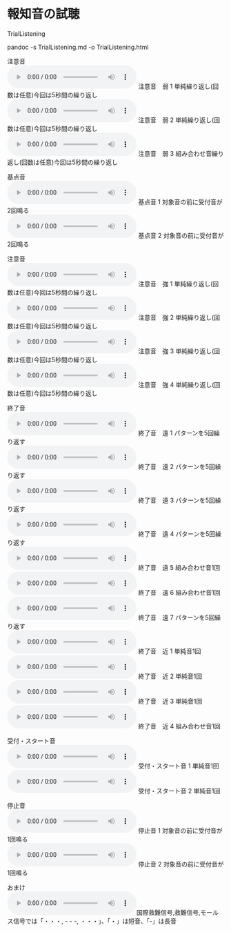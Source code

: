 # 報知音の試聴  

TrialListening


pandoc -s TrialListening.md -o TrialListening.html

注意音  
<audio controls src="https://github.com/triring/JIS_S0013/raw/master/wav/Attention1.wav"></audio> 注意音　弱 1 単純繰り返し(回数は任意)今回は5秒間の繰り返し  
<audio controls src="https://github.com/triring/JIS_S0013/raw/master/wav/Attention2.wav"></audio> 注意音　弱 2 単純繰り返し(回数は任意)今回は5秒間の繰り返し  
<audio controls src="https://github.com/triring/JIS_S0013/raw/master/wav/Attention3.wav"></audio> 注意音　弱 3 組み合わせ音繰り返し(回数は任意)今回は5秒間の繰り返し  

基点音  
<audio controls src="https://github.com/triring/JIS_S0013/raw/master/wav/BasePoint1.wav"></audio> 基点音 1      対象音の前に受付音が2回鳴る  
<audio controls src="https://github.com/triring/JIS_S0013/raw/master/wav/BasePoint2.wav"></audio> 基点音 2      対象音の前に受付音が2回鳴る  

注意音  
<audio controls src="https://github.com/triring/JIS_S0013/raw/master/wav/CautionNeeded1.wav"></audio> 注意音　強 1 単純繰り返し(回数は任意)今回は5秒間の繰り返し  
<audio controls src="https://github.com/triring/JIS_S0013/raw/master/wav/CautionNeeded2.wav"></audio> 注意音　強 2 単純繰り返し(回数は任意)今回は5秒間の繰り返し  
<audio controls src="https://github.com/triring/JIS_S0013/raw/master/wav/CautionNeeded3.wav"></audio> 注意音　強 3 単純繰り返し(回数は任意)今回は5秒間の繰り返し  
<audio controls src="https://github.com/triring/JIS_S0013/raw/master/wav/CautionNeeded4.wav"></audio> 注意音　強 4 単純繰り返し(回数は任意)今回は5秒間の繰り返し  

終了音  
<audio controls src="https://github.com/triring/JIS_S0013/raw/master/wav/End_Far1.wav"></audio> 終了音　遠 1  パターンを5回繰り返す  
<audio controls src="https://github.com/triring/JIS_S0013/raw/master/wav/End_Far2.wav"></audio> 終了音　遠 2  パターンを5回繰り返す  
<audio controls src="https://github.com/triring/JIS_S0013/raw/master/wav/End_Far3.wav"></audio> 終了音　遠 3  パターンを5回繰り返す  
<audio controls src="https://github.com/triring/JIS_S0013/raw/master/wav/End_Far4.wav"></audio> 終了音　遠 4  パターンを5回繰り返す  
<audio controls src="https://github.com/triring/JIS_S0013/raw/master/wav/End_Far5.wav"></audio> 終了音　遠 5  組み合わせ音1回  
<audio controls src="https://github.com/triring/JIS_S0013/raw/master/wav/End_Far6.wav"></audio> 終了音　遠 6  組み合わせ音1回  
<audio controls src="https://github.com/triring/JIS_S0013/raw/master/wav/End_Far7.wav"></audio> 終了音　遠 7  パターンを5回繰り返す  
<audio controls src="https://github.com/triring/JIS_S0013/raw/master/wav/End_Near1.wav"></audio> 終了音　近 1  単純音1回  
<audio controls src="https://github.com/triring/JIS_S0013/raw/master/wav/End_Near2.wav"></audio> 終了音　近 2  単純音1回  
<audio controls src="https://github.com/triring/JIS_S0013/raw/master/wav/End_Near3.wav"></audio> 終了音　近 3  単純音1回  
<audio controls src="https://github.com/triring/JIS_S0013/raw/master/wav/End_Near4.wav"></audio> 終了音　近 4  組み合わせ音1回  

受付・スタート音  
<audio controls src="https://github.com/triring/JIS_S0013/raw/master/wav/Start1.wav"></audio> 受付・スタート音 1 単純音1回  
<audio controls src="https://github.com/triring/JIS_S0013/raw/master/wav/Start2.wav"></audio> 受付・スタート音 2 単純音1回  

停止音  
<audio controls src="https://github.com/triring/JIS_S0013/raw/master/wav/Stop1.wav"></audio> 停止音 1      対象音の前に受付音が1回鳴る  
<audio controls src="https://github.com/triring/JIS_S0013/raw/master/wav/Stop2.wav"></audio> 停止音 2      対象音の前に受付音が1回鳴る  

おまけ  
<audio controls src="https://github.com/triring/JIS_S0013/raw/master/wav/SOS.wav"></audio>国際救難信号,救難信号,モールス信号では「・・・, - - -, ・・・」、「・」は短音、「-」は長音  